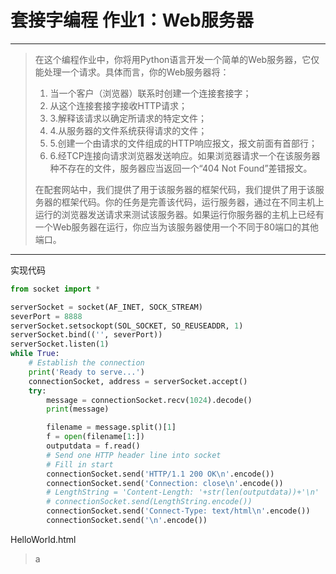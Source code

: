 ﻿# 套接字编程 作业1：Web服务器
---

> 在这个编程作业中，你将用Python语言开发一个简单的Web服务器，它仅能处理一个请求。具体而言，你的Web服务器将：
> 1. 当一个客户（浏览器）联系时创建一个连接套接字；
> 2. 从这个连接套接字接收HTTP请求；
 >3. 3.解释该请求以确定所请求的特定文件；
 >4. 4.从服务器的文件系统获得请求的文件；
 >5. 5.创建一个由请求的文件组成的HTTP响应报文，报文前面有首部行；
 >6. 6.经TCP连接向请求浏览器发送响应。如果浏览器请求一个在该服务器种不存在的文件，服务器应当返回一个“404 Not Found”差错报文。
 >
 >在配套网站中，我们提供了用于该服务器的框架代码，我们提供了用于该服务器的框架代码。你的任务是完善该代码，运行服务器，通过在不同主机上运行的浏览器发送请求来测试该服务器。如果运行你服务器的主机上已经有一个Web服务器在运行，你应当为该服务器使用一个不同于80端口的其他端口。


---
实现代码

```python
from socket import *

serverSocket = socket(AF_INET, SOCK_STREAM)
severPort = 8888
serverSocket.setsockopt(SOL_SOCKET, SO_REUSEADDR, 1)
serverSocket.bind(('', severPort))
serverSocket.listen(1)
while True:
    # Establish the connection
    print('Ready to serve...')
    connectionSocket, address = serverSocket.accept()
    try:
        message = connectionSocket.recv(1024).decode()
        print(message)

        filename = message.split()[1]
        f = open(filename[1:])
        outputdata = f.read()
        # Send one HTTP header line into socket
        # Fill in start
        connectionSocket.send('HTTP/1.1 200 OK\n'.encode())
        connectionSocket.send('Connection: close\n'.encode())
        # LengthString = 'Content-Length: '+str(len(outputdata))+'\n'
        # connectionSocket.send(LengthString.encode())
        connectionSocket.send('Connect-Type: text/html\n'.encode())
        connectionSocket.send('\n'.encode())
```
HelloWorld.html

>a









